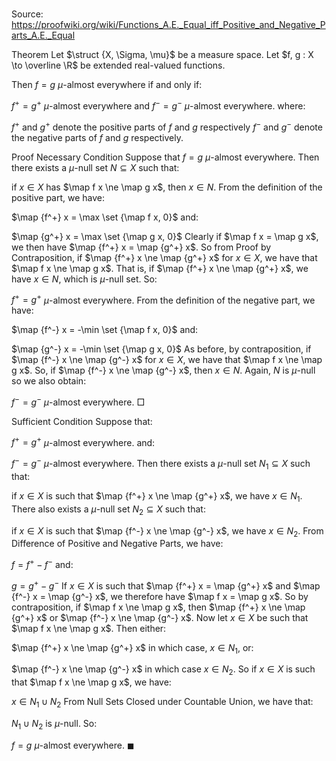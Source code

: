 # 

Source: https://proofwiki.org/wiki/Functions_A.E._Equal_iff_Positive_and_Negative_Parts_A.E._Equal



Theorem
Let $\struct {X, \Sigma, \mu}$ be a measure space. 
Let $f, g : X \to \overline \R$ be extended real-valued functions. 

Then $f = g$ $\mu$-almost everywhere if and only if:

$f^+ = g^+$ $\mu$-almost everywhere and $f^- = g^-$ $\mu$-almost everywhere.
where: 

$f^+$ and $g^+$ denote the positive parts of $f$ and $g$ respectively
$f^-$ and $g^-$ denote the negative parts of $f$ and $g$ respectively.


Proof
Necessary Condition
Suppose that $f = g$ $\mu$-almost everywhere. 
Then there exists a $\mu$-null set $N \subseteq X$ such that: 

if $x \in X$ has $\map f x \ne \map g x$, then $x \in N$.
From the definition of the positive part, we have: 

$\map {f^+} x = \max \set {\map f x, 0}$
and:

$\map {g^+} x = \max \set {\map g x, 0}$
Clearly if $\map f x = \map g x$, we then have $\map {f^+} x = \map {g^+} x$. 
So from Proof by Contraposition, if $\map {f^+} x \ne \map {g^+} x$ for $x \in X$, we have that $\map f x \ne \map g x$.
That is, if $\map {f^+} x \ne \map {g^+} x$, we have $x \in N$, which is $\mu$-null set.
So:

$f^+ = g^+$ $\mu$-almost everywhere.
From the definition of the negative part, we have:

$\map {f^-} x = -\min \set {\map f x, 0}$
and:

$\map {g^-} x = -\min \set {\map g x, 0}$
As before, by contraposition, if $\map {f^-} x \ne \map {g^-} x$ for $x \in X$, we have that $\map f x \ne \map g x$.
So, if $\map {f^-} x \ne \map {g^-} x$, then $x \in N$.
Again, $N$ is $\mu$-null so we also obtain: 

$f^- = g^-$ $\mu$-almost everywhere.
$\Box$


Sufficient Condition
Suppose that: 

$f^+ = g^+$ $\mu$-almost everywhere.
and:

$f^- = g^-$ $\mu$-almost everywhere.
Then there exists a $\mu$-null set $N_1 \subseteq X$ such that: 

if $x \in X$ is such that $\map {f^+} x \ne \map {g^+} x$, we have $x \in N_1$.
There also exists a $\mu$-null set $N_2 \subseteq X$ such that: 

if $x \in X$ is such that $\map {f^-} x \ne \map {g^-} x$, we have $x \in N_2$.
From Difference of Positive and Negative Parts, we have:

$f = f^+ - f^-$
and:

$g = g^+ - g^-$
If $x \in X$ is such that $\map {f^+} x = \map {g^+} x$ and $\map {f^-} x = \map {g^-} x$, we therefore have $\map f x = \map g x$.
So by contraposition, if $\map f x \ne \map g x$, then $\map {f^+} x \ne \map {g^+} x$ or $\map {f^-} x \ne \map {g^-} x$. 
Now let $x \in X$ be such that $\map f x \ne \map g x$. 
Then either:

$\map {f^+} x \ne \map {g^+} x$
in which case, $x \in N_1$, or: 

$\map {f^-} x \ne \map {g^-} x$
in which case $x \in N_2$.
So if $x \in X$ is such that $\map f x \ne \map g x$, we have: 

$x \in N_1 \cup N_2$
From Null Sets Closed under Countable Union, we have that: 

$N_1 \cup N_2$ is $\mu$-null.
So:

$f = g$ $\mu$-almost everywhere.
$\blacksquare$





